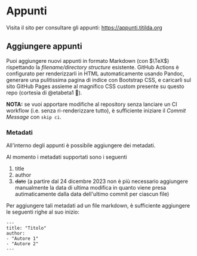 # Appunti

Visita il sito per consultare gli appunti: https://appunti.titilda.org

## Aggiungere appunti

Puoi aggiungere nuovi appunti in formato Markdown (con $\TeX$) rispettando la *filename/directory structure* esistente. GitHub Actions è configurato per renderizzarli in HTML automaticamente usando Pandoc, generare una pulitissima pagina di indice con Bootstrap CSS, e caricarli sul sito GitHub Pages assieme al magnifico CSS custom presente su questo repo (cortesia di @etabeta1 🙌).

**NOTA:** se vuoi apportare modifiche al repository senza lanciare un CI workflow (i.e. senza ri-renderizzare tutto), è sufficiente iniziare il *Commit Message* con `skip ci`.

### Metadati

All'interno degli appunti è possibile aggiungere dei metadati.

Al momento i metadati supportati sono i seguenti

1. title
2. author
3. ~~date~~ (a partire dal 24 dicembre 2023 non è più necessario aggiungere manualmente la data di ultima modifica in quanto viene presa autimaticamente dalla data dell'ultimo commit per ciascun file)

Per aggiungere tali metadati ad un file markdown, è sufficiente aggiungere le seguenti righe al suo inizio:

    ---
    title: "Titolo"
    author:
    - "Autore 1"
    - "Autore 2"
    ---
